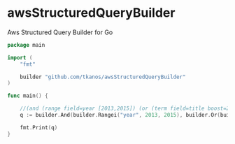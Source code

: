 # awsStructuredQueryBuilder
Aws Structured Query Builder for Go

```go
package main

import (
	"fmt"

	builder "github.com/tkanos/awsStructuredQueryBuilder"
)

func main() {

	//(and (range field=year [2013,2015]) (or (term field=title boost=2 'star') (prefix field=plot 'star')))
	q := builder.And(builder.Rangei("year", 2013, 2015), builder.Or(builder.NewTerms("title", "star").WithBoost(2), builder.Prefix("plot", "star")))

	fmt.Print(q)
}
```
